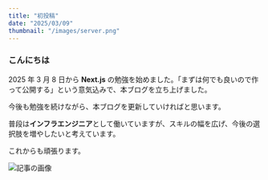 ```yaml
---
title: "初投稿"
date: "2025/03/09"
thumbnail: "/images/server.png"
---
```


### こんにちは

2025 年 3 月 8 日から **Next.js** の勉強を始めました。「まずは何でも良いので作って公開する」という意気込みで、本ブログを立ち上げました。

今後も勉強を続けながら、本ブログを更新していければと思います。

普段は**インフラエンジニア**として働いていますが、スキルの幅を広げ、今後の選択肢を増やしたいと考えています。

これからも頑張ります。

![記事の画像](/images/article1/cat.png)
